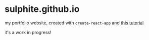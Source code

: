 # sulphite.github.io
my portfolio website, created with `create-react-app` and [this tutorial](https://github.com/gitname/react-gh-pages)

it's a work in progress!
